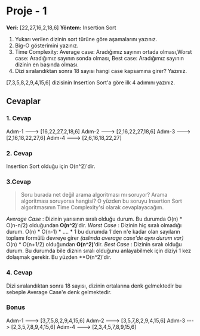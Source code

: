 # Proje - 1

**Veri:**  [22,27,16,2,18,6]
**Yöntem:** Insertion Sort

1.  Yukarı verilen dizinin sort türüne göre aşamalarını yazınız.
2.  Big-O gösterimini yazınız.
3. Time Complexity: Average case: Aradığımız sayının ortada olması,Worst case: Aradığımız sayının sonda olması, Best case: Aradığımız sayının dizinin en başında olması.
4. Dizi sıralandıktan sonra 18 sayısı hangi case kapsamına girer? Yazınız.

[7,3,5,8,2,9,4,15,6] dizisinin Insertion Sort'a göre ilk 4 adımını yazınız.

## Cevaplar
### 1. Cevap
Adım-1 ---> [16,22,27,2,18,6]
Adım-2 ---> [2,16,22,27,18,6]
Adım-3 ---> [2,16,18,22,27,6]
Adım-4 ---> [2,6,16,18,22,27]

### 2. Cevap
Insertion Sort olduğu için O(n^2)'dir.

### 3.Cevap
> Soru burada net değil arama algoritması mı soruyor? Arama algoritması soruyorsa hangisi? O yüzden bu soruyu Insertion Sort algoritmasının Time Complexity'si olarak cevaplayacağım.

*Average Case* : Dizinin yarısının sıralı olduğu durum. Bu durumda O(n) * O(n-n/2) olduğundan **O(n^2)**'dir.
*Worst Case* : Dizinin hiç sıralı olmadığı durum. O(n) * O(n-1) * .... * 1 bu durumda 1'den n'e kadar olan sayıların toplamı formülü devreye girer *(aslında average case'de aynı durum var)* O(n) * O(n+1/2) olduğundan **O(n^2)**'dir.
*Best Case* : Dizinin sıralı olduğu durum. Bu durumda bile diznin sıralı olduğunu anlayabilmek için diziyi 1 kez dolaşmak gerekir. Bu yüzden **O(n^2)'dir.

### 4. Cevap
Dizi sıralandıktan sonra 18 sayısı, dizinin ortalarına denk gelmektedir bu sebeple Average Case'e denk gelmektedir.

### Bonus
Adım-1 ---> [3,7,5,8,2,9,4,15,6]
Adım-2 ---> [3,5,7,8,2,9,4,15,6]
Adım-3 ---> [2,3,5,7,8,9,4,15,6]
Adım-4 ---> [2,3,4,5,7,8,9,15,6]
 